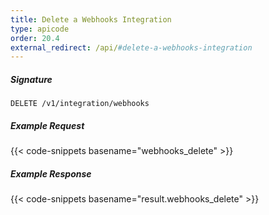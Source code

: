 ```yaml
---
title: Delete a Webhooks Integration
type: apicode
order: 20.4
external_redirect: /api/#delete-a-webhooks-integration
---
```


##### Signature

`DELETE /v1/integration/webhooks`

##### Example Request
{{< code-snippets basename="webhooks_delete" >}}

##### Example Response
{{< code-snippets basename="result.webhooks_delete" >}}
